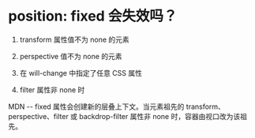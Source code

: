# position: fixed 会失效吗？

1. transform 属性值不为 none 的元素

2. perspective 值不为 none 的元素

3. 在 will-change 中指定了任意 CSS 属性

4. filter 属性非 none 时

MDN -- fixed 属性会创建新的层叠上下文。当元素祖先的 transform、perspective、filter 或 backdrop-filter 属性非 none 时，容器由视口改为该祖先。
